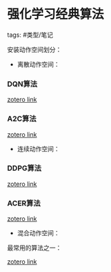 # 强化学习经典算法

tags: #类型/笔记 


安装动作空间划分：

- 离散动作空间：

### DQN算法

[zotero link](zotero://select/library/items/MWMEXEDW)



### A2C算法

[zotero link](zotero://select/library/items/5BAL86PV)


- 连续动作空间：

### DDPG算法


[zotero link](zotero://select/library/items/T793E2TS)


### ACER算法


[zotero link](zotero://select/library/items/EIEZXRM5)


- 混合动作空间：

最常用的算法之一：

[zotero link](zotero://select/library/items/LS7VS9GZ)
